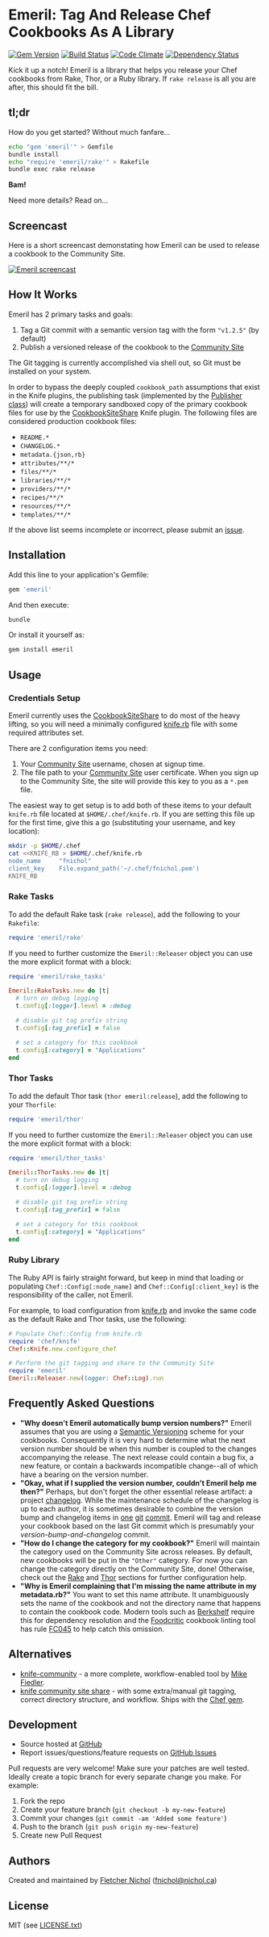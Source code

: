 # <a name="title"></a> Emeril: Tag And Release Chef Cookbooks As A Library

[![Gem Version](https://badge.fury.io/rb/emeril.png)](http://badge.fury.io/rb/emeril)
[![Build Status](https://travis-ci.org/fnichol/emeril.png?branch=master)](https://travis-ci.org/fnichol/emeril)
[![Code Climate](https://codeclimate.com/github/fnichol/emeril.png)](https://codeclimate.com/github/fnichol/emeril)
[![Dependency Status](https://gemnasium.com/fnichol/emeril.png)](https://gemnasium.com/fnichol/emeril)

Kick it up a notch! Emeril is a library that helps you release your Chef
cookbooks from Rake, Thor, or a Ruby library. If `rake release` is all you
are after, this should fit the bill.

## <a name="tl-dr"></a> tl;dr

How do you get started? Without much fanfare&hellip;

```sh
echo "gem 'emeril'" > Gemfile
bundle install
echo "require 'emeril/rake'" > Rakefile
bundle exec rake release
```

**Bam!**

Need more details? Read on&hellip;

## <a name="screencast"></a> Screencast

Here is a short screencast demonstating how Emeril can be used to release
a cookbook to the Community Site.

[![Emeril screencast](https://raw.github.com/fnichol/emeril/master/images/emeril-vid.png)](http://vimeo.com/fnichol/emeril)

## <a name="how-it-works"></a> How It Works

Emeril has 2 primary tasks and goals:

1. Tag a Git commit with a semantic version tag with the form `"v1.2.5"` (by
   default)
2. Publish a versioned release of the cookbook to the
   [Community Site][community_site]

The Git tagging is currently accomplished via shell out, so Git must be
installed on your system.

In order to bypass the deeply coupled `cookbook_path` assumptions that exist
in the Knife plugins, the publishing task (implemented by the
[Publisher class][publisher_class]) will create a temporary sandboxed copy
of the primary cookbook files for use by the
[CookbookSiteShare][knife_plugin] Knife plugin. The following files are
considered production cookbook files:

* `README.*`
* `CHANGELOG.*`
* `metadata.{json,rb}`
* `attributes/**/*`
* `files/**/*`
* `libraries/**/*`
* `providers/**/*`
* `recipes/**/*`
* `resources/**/*`
* `templates/**/*`

If the above list seems incomplete or incorrect, please submit an
[issue][issues].

## <a name="installation"></a> Installation

Add this line to your application's Gemfile:

```ruby
gem 'emeril'
```

And then execute:

```sh
bundle
```

Or install it yourself as:

```sh
gem install emeril
```

## <a name="usage"></a> Usage

### <a name="usage-setup"></a> Credentials Setup

Emeril currently uses the [CookbookSiteShare][knife_plugin] to do most of the
heavy lifting, so you will need a minimally configured [knife.rb][knife_rb]
file with some required attributes set.

There are 2 configuration items you need:

1. Your [Community Site][community_site] username, chosen at signup time.
2. The file path to your [Community Site][community_site] user certificate.
   When you sign up to the Community Site, the site will provide this key to
   you as a `*.pem` file.

The easiest way to get setup is to add both of these items to your default
`knife.rb` file located at `$HOME/.chef/knife.rb`. If you are setting this
file up for the first time, give this a go (substituting your username, and
key location):

```sh
mkdir -p $HOME/.chef
cat <<KNIFE_RB > $HOME/.chef/knife.rb
node_name     "fnichol"
client_key    File.expand_path('~/.chef/fnichol.pem')
KNIFE_RB
```

### <a name="usage-rake"></a> Rake Tasks

To add the default Rake task (`rake release`), add the following to your
`Rakefile`:

```ruby
require 'emeril/rake'
```

If you need to further customize the `Emeril::Releaser` object you can use
the more explicit format with a block:

```ruby
require 'emeril/rake_tasks'

Emeril::RakeTasks.new do |t|
  # turn on debug logging
  t.config[:logger].level = :debug

  # disable git tag prefix string
  t.config[:tag_prefix] = false

  # set a category for this cookbook
  t.config[:category] = "Applications"
end
```

### <a name="usage-rake"></a> Thor Tasks

To add the default Thor task (`thor emeril:release`), add the following to your
`Thorfile`:

```ruby
require 'emeril/thor'
```

If you need to further customize the `Emeril::Releaser` object you can use
the more explicit format with a block:

```ruby
require 'emeril/thor_tasks'

Emeril::ThorTasks.new do |t|
  # turn on debug logging
  t.config[:logger].level = :debug

  # disable git tag prefix string
  t.config[:tag_prefix] = false

  # set a category for this cookbook
  t.config[:category] = "Applications"
end
```

### <a name="usage-ruby"></a> Ruby Library

The Ruby API is fairly straight forward, but keep in mind that loading or
populating `Chef::Config[:node_name]` and `Chef::Config[:client_key]` is
the responsibility of the caller, not Emeril.

For example, to load configuration from [knife.rb][knife_rb] and invoke the
same code as the default Rake and Thor tasks, use the following:

```ruby
# Populate Chef::Config from knife.rb
require 'chef/knife'
Chef::Knife.new.configure_chef

# Perform the git tagging and share to the Community Site
require 'emeril'
Emeril::Releaser.new(logger: Chef::Log).run
```

## <a name="faq"></a> Frequently Asked Questions

* **"Why doesn't Emeril automatically bump version numbers?"**
  Emeril assumes that you are using a [Semantic Versioning][semver_site] scheme
  for your cookbooks. Consequently it is very hard to determine what the
  next version number should be when this number is coupled to the changes
  accompanying the release. The next release could contain a bug fix, a new
  feature, or contain a backwards incompatible change--all of which have a
  bearing on the version number.
* **"Okay, what if I supplied the version number, couldn't Emeril help me
  then?"** Perhaps, but don't forget the other essential release artifact:
  a project [changelog][changelog_wikipedia]. While the maintenance schedule
  of the changelog is up to each author, it is sometimes desirable to
  combine the version bump and changelog items in [one][ex1] [git][ex2]
  [commit][ex3]. Emeril will tag and release your cookbook based on the
  last Git commit which is presumably your *version-bump-and-changelog*
  commit.
* **"How do I change the category for my cookbook?"** Emeril will maintain
  the category used on the Community Site across releases. By default, new
  cookbooks will be put in the `"Other"` category. For now you can change
  the category directly on the Community Site, done! Otherwise, check out
  the [Rake](#usage-rake) and [Thor](#usage-thor) sections for further
  configuration help.
* **"Why is Emeril complaining that I'm missing the name attribute in my
  metadata.rb?"** You want to set this name attribute. It unambiguously sets
  the name of the cookbook and not the directory name that happens to contain
  the cookbook code. Modern tools such as [Berkshelf][berkshelf_site] require
  this for dependency resolution and the [Foodcritic][foodcritic_site]
  cookbook linting tool has rule [FC045][fc045] to help catch this omission.

## <a name="alternatives"></a> Alternatives

* [knife-community][knife_community] - a more complete, workflow-enabled tool
  by [Mike Fiedler](https://github.com/miketheman).
* [knife community site share][knife_share] - with some extra/manual git
  tagging, correct directory structure, and workflow. Ships with the
  [Chef gem][chef_gem].

## <a name="development"></a> Development

* Source hosted at [GitHub][repo]
* Report issues/questions/feature requests on [GitHub Issues][issues]

Pull requests are very welcome! Make sure your patches are well tested.
Ideally create a topic branch for every separate change you make. For
example:

1. Fork the repo
2. Create your feature branch (`git checkout -b my-new-feature`)
3. Commit your changes (`git commit -am 'Added some feature'`)
4. Push to the branch (`git push origin my-new-feature`)
5. Create new Pull Request

## <a name="authors"></a> Authors

Created and maintained by [Fletcher Nichol][fnichol] (<fnichol@nichol.ca>)

## <a name="license"></a> License

MIT (see [LICENSE.txt][license])

[license]:      https://github.com/fnichol/emeril/blob/master/LICENSE.txt
[fnichol]:      https://github.com/fnichol
[repo]:         https://github.com/fnichol/emeril
[issues]:       https://github.com/fnichol/emeril/issues
[contributors]: https://github.com/fnichol/emeril/contributors

[berkshelf_site]:   http://berkshelf.com/
[changelog_wikipedia]: http://en.wikipedia.org/wiki/Changelog
[chef_gem]:         https://github.com/opscode/chef
[community_site]:   http://community.opscode.com/
[ex1]:              https://github.com/fnichol/chef-ruby_build/commit/c940b5e9cd40eaba10d6285de6648f4d25fe959d
[ex2]:              https://github.com/fnichol/chef-homesick/commit/80e558ff921f1c59698f6942214c0224a24392d7
[ex3]:              https://github.com/fnichol/chef-openoffice/commit/bf84aba0690a6b155b499b06df953be19a3aead1
[fc045]:            http://acrmp.github.io/foodcritic/#FC045
[foodcritic_site]:  http://acrmp.github.io/foodcritic/
[knife_plugin]:     https://github.com/opscode/chef/blob/master/lib/chef/knife/cookbook_site_share.rb
[knife_rb]:         http://docs.opscode.com/config_rb_knife.html
[knife_community]:  http://miketheman.github.io/knife-community/
[knife_share]:      http://docs.opscode.com/knife_cookbook_site.html#share
[publisher_class]:  https://github.com/fnichol/emeril/blob/master/lib/emeril/publisher.rb
[semver_site]:      http://semver.org/
